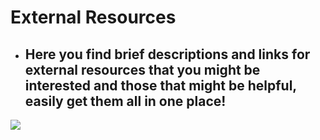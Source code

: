 # External Resources
* ## Here you find brief descriptions and links for external resources that you might be interested and those that might be helpful, easily get them all in one place!
![](https://nimdesign.com/wp-content/uploads/2018/02/easy-annual-reports.gif)
